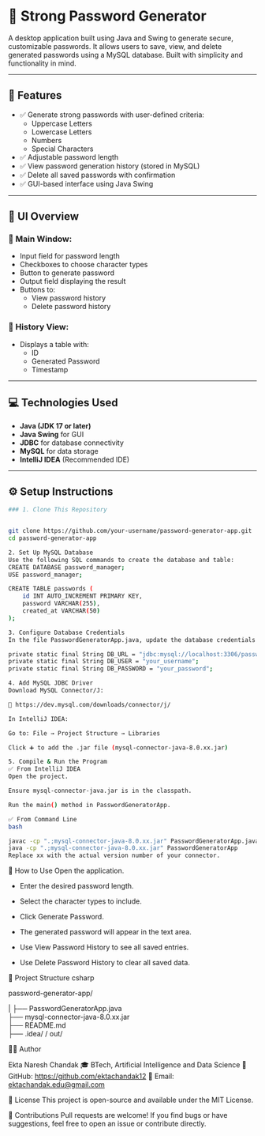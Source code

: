 # 🔐 Strong Password Generator 

A desktop application built using Java and Swing to generate secure, customizable passwords. It allows users to save, view, and delete generated passwords using a MySQL database. Built with simplicity and functionality in mind.

---

## 🧰 Features

- ✅ Generate strong passwords with user-defined criteria:
  - Uppercase Letters
  - Lowercase Letters
  - Numbers
  - Special Characters
- ✅ Adjustable password length
- ✅ View password generation history (stored in MySQL)
- ✅ Delete all saved passwords with confirmation
- ✅ GUI-based interface using Java Swing

---

## 📸 UI Overview

### 🧾 Main Window:
- Input field for password length
- Checkboxes to choose character types
- Button to generate password
- Output field displaying the result
- Buttons to:
  - View password history
  - Delete password history

### 📜 History View:
- Displays a table with:
  - ID
  - Generated Password
  - Timestamp

---

## 💻 Technologies Used

- **Java (JDK 17 or later)**
- **Java Swing** for GUI
- **JDBC** for database connectivity
- **MySQL** for data storage
- **IntelliJ IDEA** (Recommended IDE)

---

## ⚙️ Setup Instructions

```bash
### 1. Clone This Repository


git clone https://github.com/your-username/password-generator-app.git
cd password-generator-app

2. Set Up MySQL Database
Use the following SQL commands to create the database and table:
CREATE DATABASE password_manager;
USE password_manager;

CREATE TABLE passwords (
    id INT AUTO_INCREMENT PRIMARY KEY,
    password VARCHAR(255),
    created_at VARCHAR(50)
);

3. Configure Database Credentials
In the file PasswordGeneratorApp.java, update the database credentials to match your MySQL setup:

private static final String DB_URL = "jdbc:mysql://localhost:3306/password_manager";
private static final String DB_USER = "your_username";           
private static final String DB_PASSWORD = "your_password";  

4. Add MySQL JDBC Driver
Download MySQL Connector/J:

🔗 https://dev.mysql.com/downloads/connector/j/

In IntelliJ IDEA:

Go to: File → Project Structure → Libraries

Click ➕ to add the .jar file (mysql-connector-java-8.0.xx.jar)

5. Compile & Run the Program
✅ From IntelliJ IDEA
Open the project.

Ensure mysql-connector-java.jar is in the classpath.

Run the main() method in PasswordGeneratorApp.

✅ From Command Line
bash

javac -cp ".;mysql-connector-java-8.0.xx.jar" PasswordGeneratorApp.java
java -cp ".;mysql-connector-java-8.0.xx.jar" PasswordGeneratorApp
Replace xx with the actual version number of your connector.

```

🧪 How to Use
Open the application.

- Enter the desired password length.

- Select the character types to include.

- Click Generate Password.

- The generated password will appear in the text area.

- Use View Password History to see all saved entries.

- Use Delete Password History to clear all saved data.

📁 Project Structure
csharp


password-generator-app/

|
├── PasswordGeneratorApp.java          
├── mysql-connector-java-8.0.xx.jar    
├── README.md                          
├── .idea/ / out/                      


🧑‍💻 Author

Ekta Naresh Chandak
🎓 BTech, Artificial Intelligence and Data Science
🔗 GitHub: https://github.com/ektachandak12
📧 Email: ektachandak.edu@gmail.com

🪪 License
This project is open-source and available under the MIT License.

🙌 Contributions
Pull requests are welcome!
If you find bugs or have suggestions, feel free to open an issue or contribute directly.
